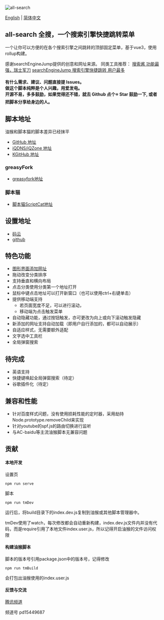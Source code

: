 ![all-search](https://socialify.git.ci/all-search/all-search/image?description=1&font=Inter&forks=1&issues=1&language=1&owner=1&pattern=Plus&stargazers=1&theme=Light)

[English](./README.md) | [简体中文](./README.zh-CN.md)
## all-search 全搜，一个搜索引擎快捷跳转菜单

一个让你可以方便的在各个搜索引擎之间跳转的顶部固定菜单，基于vue3，使用rollup构建。

感谢searchEngineJump提供的创意和网址来源。
同类工具推荐：
[搜索酱 功能最强，瑞士军刀](https://greasyfork.org/zh-CN/scripts/445274-searchjumper)
[searchEngineJump 搜索引擎快捷跳转 用户最多](https://greasyfork.org/zh-CN/scripts/2739-search-enginejump)

#### 有什么需求、建议、问题直接提 Issues。<br>做这个脚本纯粹是个人兴趣，用爱发电。<br>开源不易，多多鼓励，如果觉得还不错，就去 Github 点个⭐ Star 鼓励一下, 或者把脚本分享给身边的人。

## 脚本地址
油猴和脚本猫的脚本差异已经抹平
* [GitHub 地址](https://raw.github.com/all-search/all-search/release/index.user.js)
* [iQDNS/iQZone 地址](https://raw.iqiq.io/all-search/all-search/release/index.user.js)
* [KGitHub 地址](https://raw.kgithub.com/all-search/all-search/release/index.user.js)

### greasyFork
* [greasyfork地址](https://greasyfork.org/zh-CN/scripts/397993-all-search)

### 脚本猫
* [脚本猫ScriptCat地址](https://scriptcat.org/script-show-page/477)

## 设置地址
* [码云](https://endday.gitee.io/all-search/)
* [github](https://all-search.github.io/all-search/)

## 特色功能
* [图形界面添加网址](https://all-search.github.io/all-search/)
* 拖动改变分类排序
* 支持垂直和横向布局
* 点击分类使用分类第一个地址打开
* 鼠标中键点击地址可以打开新窗口（也可以使用ctrl+右键单击）
* 提供移动端支持
    * 若页面宽度不足，可以进行滚动，
    * 移动端为点击触发菜单
* 自动隐藏功能，通过按钮触发，亦可更改为向上或向下滚动触发隐藏
* 新添加的网址支持自动加载（即用户自行添加的，都可以自动展示）
* 自适应样式，无需要额外适配
* 文字选中工具栏
* 全局弹窗搜索

## 待完成
* 英语支持
* 快捷键唤起全局弹窗搜索（待定）
* 谷歌插件化（待定）

## 兼容和性能
* 针对百度样式问题，没有使用损耗性能的定时器，采用劫持Node.prototype.removeChild来实现
* 针对youtube的spf.js的路由切换进行监听
* 与AC-baidu等主流油猴脚本无兼容问题

## 贡献

#### 本地开发
设置页
```
npm run serve
```

脚本
```
npm run tmDev
```
运行后，将build目录下的index.dev.js复制到油猴或其他脚本管理器中。

tmDev使用了watch，每次修改都会自动重新构建，index.dev.js文件内并没有代码，而是require引用了本地文件index.user.js，所以记得开启油猴的文件访问权限

#### 构建油猴脚本
脚本的版本号引用package.json中的版本号，记得修改
```
npm run tmBuild
```
会打包出油猴使用的index.user.js

#### 反馈与交流
[腾讯频道](https://pd.qq.com/s/2bmefcl98)

频道号 pd15449687
